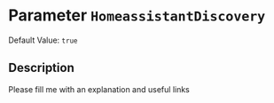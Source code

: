 # Parameter `HomeassistantDiscovery`
Default Value: `true`

## Description
Please fill me with an explanation and useful links

